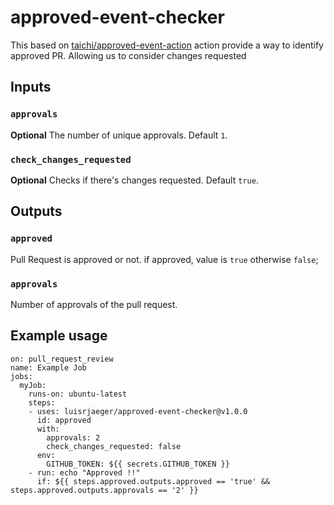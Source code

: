 # approved-event-checker

This based on [taichi/approved-event-action](https://github.com/taichi/approved-event-action) action provide a way to identify approved PR.
Allowing us to consider changes requested

## Inputs

### `approvals`

**Optional** The number of unique approvals. Default `1`.

### `check_changes_requested`

**Optional** Checks if there's changes requested. Default `true`.

## Outputs

### `approved`

Pull Request is approved or not. if approved, value is `true` otherwise `false`;

### `approvals`

Number of approvals of the pull request.

## Example usage

    on: pull_request_review
    name: Example Job
    jobs:
      myJob:
        runs-on: ubuntu-latest
        steps:
        - uses: luisrjaeger/approved-event-checker@v1.0.0
          id: approved
          with:
            approvals: 2
            check_changes_requested: false
          env:
            GITHUB_TOKEN: ${{ secrets.GITHUB_TOKEN }}
        - run: echo "Approved !!"
          if: ${{ steps.approved.outputs.approved == 'true' && steps.approved.outputs.approvals == '2' }}
